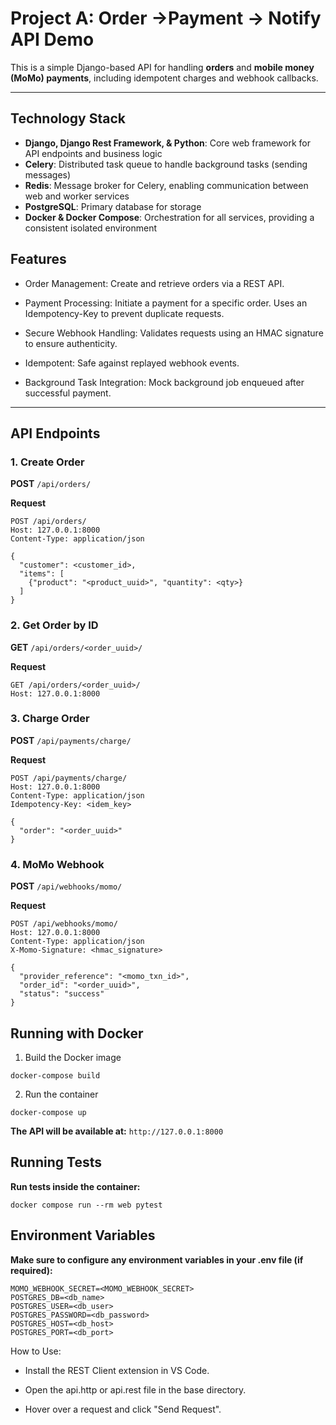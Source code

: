 # Project A: Order ->Payment -> Notify API Demo

This is a simple Django-based API for handling **orders** and **mobile money (MoMo) payments**, including idempotent charges and webhook callbacks.

---

## Technology Stack

- **Django, Django Rest Framework, & Python**: Core web framework for API endpoints and business logic  
- **Celery**: Distributed task queue to handle background tasks (sending messages)  
- **Redis**: Message broker for Celery, enabling communication between web and worker services  
- **PostgreSQL**: Primary database for storage 
- **Docker & Docker Compose**: Orchestration for all services, providing a consistent isolated environment

## Features


- Order Management: Create and retrieve orders via a REST API.

- Payment Processing: Initiate a payment for a specific order. Uses an Idempotency-Key to prevent duplicate requests.

- Secure Webhook Handling: Validates requests using an HMAC signature to ensure authenticity.

- Idempotent: Safe against replayed webhook events.

- Background Task Integration: Mock background job enqueued after successful payment.

---

## API Endpoints

### 1. Create Order
**POST** `/api/orders/`

**Request**
```http
POST /api/orders/
Host: 127.0.0.1:8000
Content-Type: application/json

{
  "customer": <customer_id>,
  "items": [
    {"product": "<product_uuid>", "quantity": <qty>}
  ]
}
```

### 2. Get Order by ID
**GET** `/api/orders/<order_uuid>/`

**Request**

```http
GET /api/orders/<order_uuid>/
Host: 127.0.0.1:8000

```
### 3. Charge Order
**POST** `/api/payments/charge/`
 
**Request**

```http
POST /api/payments/charge/
Host: 127.0.0.1:8000
Content-Type: application/json
Idempotency-Key: <idem_key>

{
  "order": "<order_uuid>"
}
```

### 4. MoMo Webhook
**POST** `/api/webhooks/momo/`

**Request**

```http
POST /api/webhooks/momo/
Host: 127.0.0.1:8000
Content-Type: application/json
X-Momo-Signature: <hmac_signature>

{
  "provider_reference": "<momo_txn_id>",
  "order_id": "<order_uuid>",
  "status": "success"
}
```

## Running with Docker
1. Build the Docker image 
```
docker-compose build
```

2. Run the container 
```
docker-compose up
```

**The API will be available at:**
 `http://127.0.0.1:8000`

## Running Tests
**Run tests inside the container:**

 ```
 docker compose run --rm web pytest
 ```

## Environment Variables

**Make sure to configure any environment variables in your .env file (if required):**
```
MOMO_WEBHOOK_SECRET=<MOMO_WEBHOOK_SECRET>
POSTGRES_DB=<db_name>
POSTGRES_USER=<db_user>
POSTGRES_PASSWORD=<db_password>
POSTGRES_HOST=<db_host>
POSTGRES_PORT=<db_port>
```

How to Use:

- Install the REST Client extension in VS Code.

- Open the api.http or api.rest file in the base directory.

- Hover over a request and click "Send Request".









